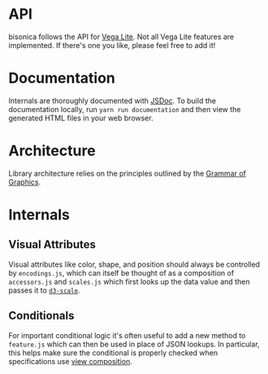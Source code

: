 # API

bisonica follows the API for [Vega Lite](https://vega.github.io/vega-lite/). Not all Vega Lite features are implemented. If there's one you like, please feel free to add it!

# Documentation

Internals are thoroughly documented with [JSDoc](https://jsdoc.app/). To build the documentation locally, run `yarn run documentation` and then view the generated HTML files in your web browser.

# Architecture

Library architecture relies on the principles outlined by the [Grammar of Graphics](https://link.springer.com/book/10.1007/0-387-28695-0).

# Internals

## Visual Attributes

Visual attributes like color, shape, and position should always be controlled by `encodings.js`, which can itself be thought of as a composition of `accessors.js` and `scales.js` which first looks up the data value and then passes it to [`d3-scale`](https://github.com/d3/d3-scale).

## Conditionals

For important conditional logic it's often useful to add a new method to `feature.js` which can then be used in place of JSON lookups. In particular, this helps make sure the conditional is properly checked when specifications use [view composition](https://vega.github.io/vega-lite/docs/composition.html).
